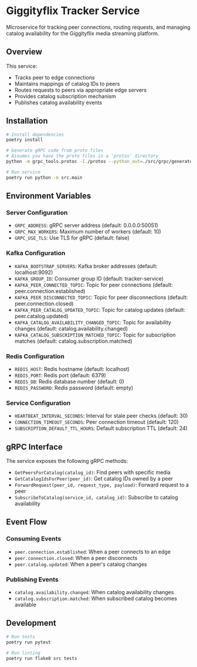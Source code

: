 # Giggityflix Tracker Service

Microservice for tracking peer connections, routing requests, and managing catalog availability for the Giggityflix
media streaming platform.

## Overview

This service:

- Tracks peer to edge connections
- Maintains mappings of catalog IDs to peers
- Routes requests to peers via appropriate edge servers
- Provides catalog subscription mechanism
- Publishes catalog availability events

## Installation

```bash
# Install dependencies
poetry install

# Generate gRPC code from proto files
# Assumes you have the proto files in a 'protos' directory
python -m grpc_tools.protoc -I./protos --python_out=./src/grpc/generated --grpc_python_out=./src/grpc/generated ./protos/tracker.proto

# Run service
poetry run python -m src.main
```

## Environment Variables

### Server Configuration

- `GRPC_ADDRESS`: gRPC server address (default: 0.0.0.0:50051)
- `GRPC_MAX_WORKERS`: Maximum number of workers (default: 10)
- `GRPC_USE_TLS`: Use TLS for gRPC (default: false)

### Kafka Configuration

- `KAFKA_BOOTSTRAP_SERVERS`: Kafka broker addresses (default: localhost:9092)
- `KAFKA_GROUP_ID`: Consumer group ID (default: tracker-service)
- `KAFKA_PEER_CONNECTED_TOPIC`: Topic for peer connections (default: peer.connection.established)
- `KAFKA_PEER_DISCONNECTED_TOPIC`: Topic for peer disconnections (default: peer.connection.closed)
- `KAFKA_PEER_CATALOG_UPDATED_TOPIC`: Topic for catalog updates (default: peer.catalog.updated)
- `KAFKA_CATALOG_AVAILABILITY_CHANGED_TOPIC`: Topic for availability changes (default: catalog.availability.changed)
- `KAFKA_CATALOG_SUBSCRIPTION_MATCHED_TOPIC`: Topic for subscription matches (default: catalog.subscription.matched)

### Redis Configuration

- `REDIS_HOST`: Redis hostname (default: localhost)
- `REDIS_PORT`: Redis port (default: 6379)
- `REDIS_DB`: Redis database number (default: 0)
- `REDIS_PASSWORD`: Redis password (default: empty)

### Service Configuration

- `HEARTBEAT_INTERVAL_SECONDS`: Interval for stale peer checks (default: 30)
- `CONNECTION_TIMEOUT_SECONDS`: Peer connection timeout (default: 120)
- `SUBSCRIPTION_DEFAULT_TTL_HOURS`: Default subscription TTL (default: 24)

## gRPC Interface

The service exposes the following gRPC methods:

- `GetPeersForCatalog(catalog_id)`: Find peers with specific media
- `GetCatalogIdsForPeer(peer_id)`: Get catalog IDs owned by a peer
- `ForwardRequest(peer_id, request_type, payload)`: Forward request to a peer
- `SubscribeToCatalog(service_id, catalog_id)`: Subscribe to catalog availability

## Event Flow

### Consuming Events

- `peer.connection.established`: When a peer connects to an edge
- `peer.connection.closed`: When a peer disconnects
- `peer.catalog.updated`: When a peer's catalog changes

### Publishing Events

- `catalog.availability.changed`: When catalog availability changes
- `catalog.subscription.matched`: When subscribed catalog becomes available

## Development

```bash
# Run tests
poetry run pytest

# Run linting
poetry run flake8 src tests
```